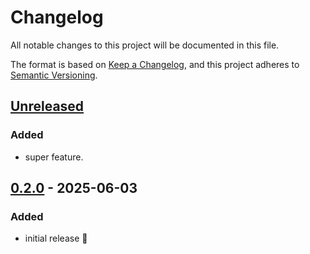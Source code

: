 # Changelog

All notable changes to this project will be documented in this file.

The format is based on [Keep a Changelog](https://keepachangelog.com/en/1.0.0/),
and this project adheres to [Semantic Versioning](https://semver.org/spec/v2.0.0.html).

## [Unreleased]

### Added

- super feature. 

## [0.2.0] - 2025-06-03

### Added

- initial release :tada:

[unreleased]: https://github.com/neolution-ch/release-process-test/compare/0.2.0...HEAD
[0.2.0]: https://github.com/neolution-ch/release-process-test/releases/tag/0.2.0
